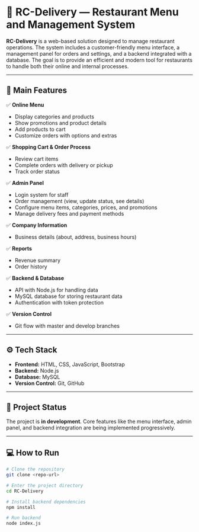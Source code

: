 # 🍔 RC-Delivery — Restaurant Menu and Management System

**RC-Delivery** is a web-based solution designed to manage restaurant operations. The system includes a customer-friendly menu interface, a management panel for orders and settings, and a backend integrated with a database. The goal is to provide an efficient and modern tool for restaurants to handle both their online and internal processes.

---

## 🚀 Main Features

✅ **Online Menu**  
- Display categories and products  
- Show promotions and product details  
- Add products to cart  
- Customize orders with options and extras  

✅ **Shopping Cart & Order Process**  
- Review cart items  
- Complete orders with delivery or pickup  
- Track order status  

✅ **Admin Panel**  
- Login system for staff  
- Order management (view, update status, see details)  
- Configure menu items, categories, prices, and promotions  
- Manage delivery fees and payment methods  

✅ **Company Information**  
- Business details (about, address, business hours)  

✅ **Reports**  
- Revenue summary  
- Order history  

✅ **Backend & Database**  
- API with Node.js for handling data  
- MySQL database for storing restaurant data  
- Authentication with token protection  

✅ **Version Control**  
- Git flow with master and develop branches  

---

## ⚙️ Tech Stack

- **Frontend:** HTML, CSS, JavaScript, Bootstrap 
- **Backend:** Node.js  
- **Database:** MySQL  
- **Version Control:** Git, GitHub  

---

## 📌 Project Status

The project is **in development**. Core features like the menu interface, admin panel, and backend integration are being implemented progressively.

---

## 💻 How to Run

```bash
# Clone the repository
git clone <repo-url>

# Enter the project directory
cd RC-Delivery

# Install backend dependencies
npm install

# Run backend
node index.js
